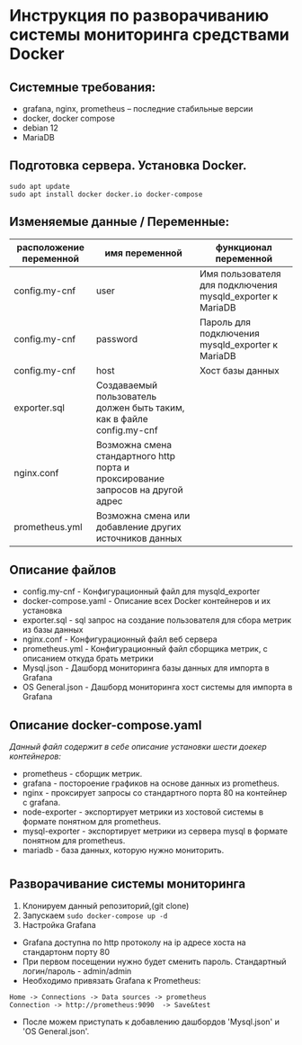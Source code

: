 # Инструкция по разворачиванию системы мониторинга средствами Docker

## Системные требования:

* grafana, nginx, prometheus – последние стабильные версии
* docker, docker compose
* debian 12 
* MariaDB

## Подготовка сервера. Установка Docker.
  
```
sudo apt update
sudo apt install docker docker.io docker-compose
```

## Изменяемые данные / Переменные:

| расположение переменной | имя переменной | функционал переменной |
|-------------------------|----------------|-----------------------|
|config.my-cnf            | user | Имя пользователя для подключения mysqld_exporter к MariaDB|
|config.my-cnf            | password | Пароль для подключения mysqld_exporter к MariaDB|
|config.my-cnf            | host | Хост базы данных|
|exporter.sql             | Создаваемый пользователь должен быть таким, как в файле config.my-cnf ||
|nginx.conf               | Возможна смена стандартного http порта и проксирование запросов на другой адрес ||
|prometheus.yml           | Возможна смена или добавление других источников данных ||

## Описание файлов

* config.my-cnf - Конфигурационный файл для mysqld_exporter
* docker-compose.yaml - Описание всех Docker контейнеров и их установка
* exporter.sql - sql запрос на создание пользователя для сбора метрик из базы данных
* nginx.conf - Конфигурационный файл веб сервера
* prometheus.yml - Конфигурационный файл сборщика метрик, с описанием откуда брать метрики
* Mysql.json - Дашборд мониторинга базы данных для импорта в Grafana
* OS General.json - Дашборд мониторинга хост системы для импорта в Grafana

## Описание docker-compose.yaml

*Данный файл содержит в себе описание установки шести доекер контейнеров:*

* prometheus - сборщик метрик.
* grafana - постороение графиков на основе данных из prometheus.
* nginx - проксирует запросы со стандартного порта 80 на контейнер с grafana.
* node-exporter - экспортирует метрики из хостовой системы в формате понятном для prometheus.
* mysql-exporter - экспортирует метрики из сервера mysql в формате понятном для prometheus.
* mariadb - база данных, которую нужно мониторить.

#

## Разворачивание системы мониторинга
1. Клонируем данный репозиторий,(git clone)
2. Запускаем ```sudo docker-compose up -d ```
3. Настройка Grafana
* Grafana доступна по http протоколу на ip адресе хоста на стандартонм порту 80  
* При первом посещении нужно будет сменить пароль. Стандартный логин/пароль - admin/admin  
* Необходимо привязать Grafana к Prometheus:
```
Home -> Connections -> Data sources -> prometheus
Connection -> http://prometheus:9090  -> Save&test
```
* После можем приступать к добавлению дашбордов 'Mysql.json' и 'OS General.json'.